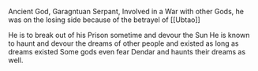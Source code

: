 Ancient God, Garagntuan Serpant, Involved in a War with other Gods, he was on the losing side because of the betrayel of [[Ubtao]]

He is to break out of his Prison sometime and devour the Sun
He is known to haunt and devour the dreams of other people and existed as long as dreams existed
Some gods even fear Dendar and haunts their dreams as well.